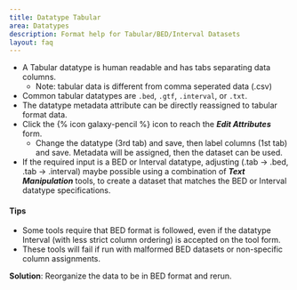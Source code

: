```yaml
---
title: Datatype Tabular
area: Datatypes
description: Format help for Tabular/BED/Interval Datasets
layout: faq          
---
```

 

- A Tabular datatype is human readable and has tabs separating data columns.
  - Note: tabular data is different from comma seperated data (.csv)
- Common tabular datatypes are `.bed`, `.gtf`, `.interval`, or `.txt`.
- The datatype metadata attribute can be directly reassigned to tabular format data.
- Click the {% icon galaxy-pencil %} icon to reach the **_Edit Attributes_** form. 
  - Change the datatype (3rd tab) and save, then label columns (1st tab) and save.  Metadata will be assigned, then the dataset can be used.
- If the required input is a BED or Interval datatype, adjusting (.tab → .bed, .tab → .interval) maybe possible using a combination of **_Text Manipulation_** tools, to create a dataset that matches the BED or Interval datatype specifications.

#### Tips
- Some tools require that BED format is followed, even if the datatype Interval (with less strict column ordering) is accepted on the tool form.
- These tools will fail if run with malformed BED datasets or non-specific column assignments.

**Solution**: Reorganize the data to be in BED format and rerun. 
